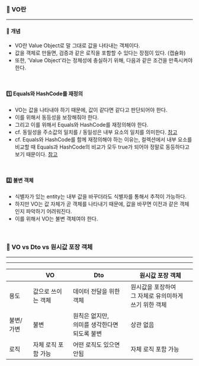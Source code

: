 ### 🔶 VO란
---

#### 🔸 개념
- VO란 Value Object로 말 그대로 값을 나타내는 객체이다.
- 값을 객체로 만들면, 검증과 같은 로직을 포함할 수 있다는 장점이 있다. (캡슐화)
- 또한, 'Value Object'라는 정체성에 충실하기 위해, 다음과 같은 조건을 만족시켜야 한다.

<br>

#### 1️⃣ Equals와 HashCode를 재정의
- VO는 값을 나타내야 하기 때문에, 값이 같다면 같다고 판단되어야 한다.
- 이를 위해서 동등성을 보장해줘야 한다.
- 그리고 이를 위해서 Equals와 HashCode를 재정의해야 한다.
- cf. 동일성을 주소값의 일치를 / 동일성은 내부 요소의 일치를 의미한다. [참고](https://github.com/2024-woowacourse-study/level-interview/discussions/20)
- cf. Equals와 HashCode를 함께 재정의해야 하는 이유는, 컬렉션에서 내부 요소를 비교할 때 Equals과 HashCode의 비교가 모두 true가 되어야 정말로 동등하다고 보기 때문이다. [참고](https://github.com/2024-woowacourse-study/level-interview/discussions/33)

<br>

#### 2️⃣ 불변 객체
- 식별자가 있는 entity는 내부 값을 바꾸더라도 식별자를 통해서 추적이 가능하다.
- 하지만 VO는 값 자체가 곧 객체를 나타내기 때문에, 값을 바꾸면 이전과 같은 객체인지 파악하기 어려워진다.
- 이를 위해서 VO는 불변 객체여야 한다.

<br>

### 🔶 VO vs Dto vs 원시값 포장 객체
---
----------------------------------
|   | VO | Dto | 원시값 포장 객체 |
|-----|-----|-----|-----|
| 용도 | 값으로 쓰이는 객체 | 데이터 전달을 위한 객체 | 원시값을 포장하여 <br> 그 자체로 유의미하게 쓰기 위한 객체 |
| 불변/가변 | 불변 | 원칙은 없지만, <br> 의미를 생각한다면 되도록 불변 | 상관 없음 |
| 로직 | 자체 로직 포함 가능 | 어떤 로직도 있으면 안됨 | 자체 로직 포함 가능 |
